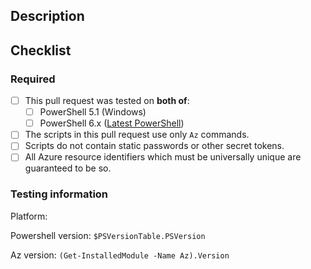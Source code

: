 ## Description

<!-- Include a brief description of your changes. -->

## Checklist

<!--
    Filling in this checklist is mandatory! If you don't, your pull request
    will be rejected without further review. Checklists must be completed
    within 7 days of PR submission.

    To check a box in markdown, make sure that it is formatted as [X] (no whitespace).
    Not formatting checkboxes correctly may break automated tools and delay PR processing.
-->

### Required

- [ ] This pull request was tested on __both of__:
  - [ ] PowerShell 5.1 (Windows)
  - [ ] PowerShell 6.x ([Latest PowerShell](https://github.com/PowerShell/PowerShell/releases))
- [ ] The scripts in this pull request use only `Az` commands.
- [ ] Scripts do not contain static passwords or other secret tokens.
- [ ] All Azure resource identifiers which must be universally unique are guaranteed to be so.

### Testing information

<!--
    Each testing environment is a triplet:

        Platform, PowerShell version, Az version

    Copy/paste and fill in the following block for as many combinations of the above as you tested on.
-->

Platform:

Powershell version: `$PSVersionTable.PSVersion`

Az version: `(Get-InstalledModule -Name Az).Version`
